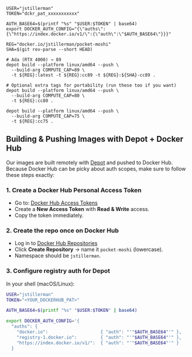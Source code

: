 ```
USER="jstillerman"
TOKEN="dckr_pat_xxxxxxxxxxx"

AUTH_BASE64=$(printf "%s" "$USER:$TOKEN" | base64)
export DOCKER_AUTH_CONFIG="{\"auths\":{\"https://index.docker.io/v1/\":{\"auth\":\"$AUTH_BASE64\"}}}"

REG="docker.io/jstillerman/pocket-moshi"
SHA=$(git rev-parse --short HEAD)

# Ada (RTX 4000) → 89
depot build --platform linux/amd64 --push \
  --build-arg COMPUTE_CAP=89 \
  -t ${REG}:latest -t ${REG}:cc89 -t ${REG}:${SHA}-cc89 .

# Optional extra tags for portability (run these too if you want)
depot build --platform linux/amd64 --push \
  --build-arg COMPUTE_CAP=80 \
  -t ${REG}:cc80 .

depot build --platform linux/amd64 --push \
  --build-arg COMPUTE_CAP=75 \
  -t ${REG}:cc75 .
```


## Building & Pushing Images with Depot + Docker Hub

Our images are built remotely with [Depot](https://depot.dev) and pushed to Docker Hub.  
Because Docker Hub can be picky about auth scopes, make sure to follow these steps exactly:

### 1. Create a Docker Hub Personal Access Token
- Go to: [Docker Hub Access Tokens](https://app.docker.com/account/settings/personal-access-tokens)
- Create a **New Access Token** with **Read & Write** access.
- Copy the token immediately.

### 2. Create the repo once on Docker Hub
- Log in to [Docker Hub Repositories](https://hub.docker.com/repositories/jstillerman)
- Click **Create Repository** → name it `pocket-moshi` (lowercase).
- Namespace should be `jstillerman`.

### 3. Configure registry auth for Depot
In your shell (macOS/Linux):

```bash
USER="jstillerman"
TOKEN="<YOUR_DOCKERHUB_PAT>"

AUTH_BASE64=$(printf "%s" "$USER:$TOKEN" | base64)

export DOCKER_AUTH_CONFIG='{
  "auths": {
    "docker.io":                    { "auth": "'"$AUTH_BASE64"'" },
    "registry-1.docker.io":         { "auth": "'"$AUTH_BASE64"'" },
    "https://index.docker.io/v1/":  { "auth": "'"$AUTH_BASE64"'" }
  }
```